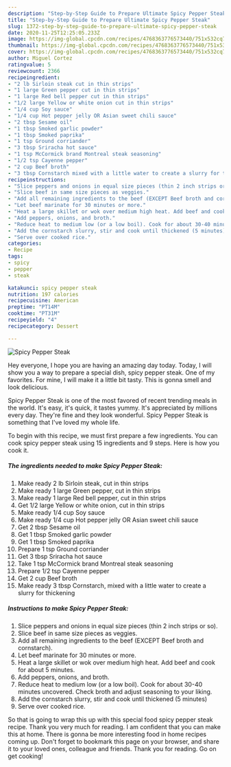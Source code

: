 ```yaml
---
description: "Step-by-Step Guide to Prepare Ultimate Spicy Pepper Steak"
title: "Step-by-Step Guide to Prepare Ultimate Spicy Pepper Steak"
slug: 1372-step-by-step-guide-to-prepare-ultimate-spicy-pepper-steak
date: 2020-11-25T12:25:05.233Z
image: https://img-global.cpcdn.com/recipes/4768363776573440/751x532cq70/spicy-pepper-steak-recipe-main-photo.jpg
thumbnail: https://img-global.cpcdn.com/recipes/4768363776573440/751x532cq70/spicy-pepper-steak-recipe-main-photo.jpg
cover: https://img-global.cpcdn.com/recipes/4768363776573440/751x532cq70/spicy-pepper-steak-recipe-main-photo.jpg
author: Miguel Cortez
ratingvalue: 5
reviewcount: 2366
recipeingredient:
- "2 lb Sirloin steak cut in thin strips"
- "1 large Green pepper cut in thin strips"
- "1 large Red bell pepper cut in thin strips"
- "1/2 large Yellow or white onion cut in thin strips"
- "1/4 cup Soy sauce"
- "1/4 cup Hot pepper jelly OR Asian sweet chili sauce"
- "2 tbsp Sesame oil"
- "1 tbsp Smoked garlic powder"
- "1 tbsp Smoked paprika"
- "1 tsp Ground corriander"
- "3 tbsp Sriracha hot sauce"
- "1 tsp McCormick brand Montreal steak seasoning"
- "1/2 tsp Cayenne pepper"
- "2 cup Beef broth"
- "3 tbsp Cornstarch mixed with a little water to create a slurry for thickening"
recipeinstructions:
- "Slice peppers and onions in equal size pieces (thin 2 inch strips or so)."
- "Slice beef in same size pieces as veggies."
- "Add all remaining ingredients to the beef (EXCEPT Beef broth and cornstarch)."
- "Let beef marinate for 30 minutes or more."
- "Heat a large skillet or wok over medium high heat. Add beef and cook for about 5 minutes."
- "Add peppers, onions, and broth."
- "Reduce heat to medium low (or a low boil). Cook for about 30-40 minutes uncovered. Check broth and adjust seasoning to your liking."
- "Add the cornstarch slurry, stir and cook until thickened (5 minutes)"
- "Serve over cooked rice."
categories:
- Recipe
tags:
- spicy
- pepper
- steak

katakunci: spicy pepper steak 
nutrition: 197 calories
recipecuisine: American
preptime: "PT14M"
cooktime: "PT31M"
recipeyield: "4"
recipecategory: Dessert

---
```



![Spicy Pepper Steak](https://img-global.cpcdn.com/recipes/4768363776573440/751x532cq70/spicy-pepper-steak-recipe-main-photo.jpg)

Hey everyone, I hope you are having an amazing day today. Today, I will show you a way to prepare a special dish, spicy pepper steak. One of my favorites. For mine, I will make it a little bit tasty. This is gonna smell and look delicious.



Spicy Pepper Steak is one of the most favored of recent trending meals in the world. It's easy, it's quick, it tastes yummy. It's appreciated by millions every day. They're fine and they look wonderful. Spicy Pepper Steak is something that I've loved my whole life.


To begin with this recipe, we must first prepare a few ingredients. You can cook spicy pepper steak using 15 ingredients and 9 steps. Here is how you cook it.

<!--inarticleads1-->

##### The ingredients needed to make Spicy Pepper Steak:

1. Make ready 2 lb Sirloin steak, cut in thin strips
1. Make ready 1 large Green pepper, cut in thin strips
1. Make ready 1 large Red bell pepper, cut in thin strips
1. Get 1/2 large Yellow or white onion, cut in thin strips
1. Make ready 1/4 cup Soy sauce
1. Make ready 1/4 cup Hot pepper jelly OR Asian sweet chili sauce
1. Get 2 tbsp Sesame oil
1. Get 1 tbsp Smoked garlic powder
1. Get 1 tbsp Smoked paprika
1. Prepare 1 tsp Ground corriander
1. Get 3 tbsp Sriracha hot sauce
1. Take 1 tsp McCormick brand Montreal steak seasoning
1. Prepare 1/2 tsp Cayenne pepper
1. Get 2 cup Beef broth
1. Make ready 3 tbsp Cornstarch, mixed with a little water to create a slurry for thickening




<!--inarticleads2-->

##### Instructions to make Spicy Pepper Steak:

1. Slice peppers and onions in equal size pieces (thin 2 inch strips or so).
1. Slice beef in same size pieces as veggies.
1. Add all remaining ingredients to the beef (EXCEPT Beef broth and cornstarch).
1. Let beef marinate for 30 minutes or more.
1. Heat a large skillet or wok over medium high heat. Add beef and cook for about 5 minutes.
1. Add peppers, onions, and broth.
1. Reduce heat to medium low (or a low boil). Cook for about 30-40 minutes uncovered. Check broth and adjust seasoning to your liking.
1. Add the cornstarch slurry, stir and cook until thickened (5 minutes)
1. Serve over cooked rice.




So that is going to wrap this up with this special food spicy pepper steak recipe. Thank you very much for reading. I am confident that you can make this at home. There is gonna be more interesting food in home recipes coming up. Don't forget to bookmark this page on your browser, and share it to your loved ones, colleague and friends. Thank you for reading. Go on get cooking!
